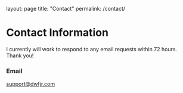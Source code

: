 layout: page
title: "Contact"
permalink: /contact/

# Contact Information

I currently will work to respond to any email requests within 72 hours.\
Thank you!

### Email
support@dwfjr.com
